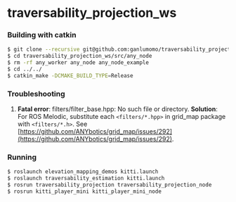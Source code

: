 # traversability_projection_ws

### Building with catkin
```bash
$ git clone --recursive git@github.com:ganlumomo/traversability_projection_ws.git
$ cd traversability_projection_ws/src/any_node
$ rm -rf any_worker any_node any_node_example
$ cd ../../
$ catkin_make -DCMAKE_BUILD_TYPE=Release
```

### Troubleshooting
1. **Fatal error**: filters/filter_base.hpp: No such file or directory. **Solution**: For ROS Melodic, substitute each ```<filters/*.hpp>``` in grid_map package with ```<filters/*.h>```. See [https://github.com/ANYbotics/grid_map/issues/292](https://github.com/ANYbotics/grid_map/issues/292).

### Running
```bash
$ roslaunch elevation_mapping_demos kitti.launch
$ roslaunch traversability_estimation kitti.launch
$ rosrun traversability_projection traversability_projection_node
$ rosrun kitti_player_mini kitti_player_mini_node
```
